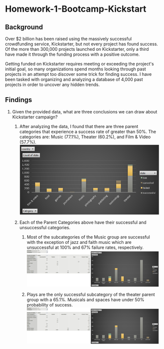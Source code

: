 # Homework-1-Bootcamp-Kickstart
## Background

Over $2 billion has been raised using the massively successful crowdfunding service, Kickstarter, but not every project has found success.  Of the more than 300,000 projects launched on Kickstarter, only a third have made it through the funding process with a positive outcome.

Getting funded on Kickstarter requires meeting or exceeding the project's initial goal, so many organizations spend months looking through past projects in an attempt too discover some trick for finding success.  I have been tasked with organizing and analyzing a database of 4,000 past projects in order to uncover any hidden trends.


## Findings

  1. Given the provided data, what are three conclusions we can draw about Kickstarter campaign?
  
      1. After analyzing the data,  I found that there are three parent categories that experience a success rate of greater than 50%.  The          categories are:  Music (77.1%), Theater (60.2%), and Film & Video (57.7%).
      ![alt text](https://github.com/reharris2/Homework-1-Bootcamp-Kickstart/blob/master/Capture.PNG)
      
      1. Each of the Parent Categories above have their successful and unsuccessful categories.
      
         1. Most of the subcategories of the Music group are successful with the exception of jazz and faith music which are unsuccessful               at 100% and 67% failure rates, respectively.
      ![alt text](https://github.com/reharris2/Homework-1-Bootcamp-Kickstart/blob/master/musicSC.PNG)
      
         1.  Plays are the only successful subcategory of the theater parent group with a 65.1%.  Musicals and spaces have under 50%                    probability of success.
      ![alt text](https://github.com/reharris2/Homework-1-Bootcamp-Kickstart/blob/master/musicSC.PNG)
